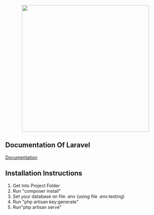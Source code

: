 <p align="center"><a href="https://laravel.com" target="_blank"><img src="https://raw.githubusercontent.com/laravel/art/master/logo-lockup/5%20SVG/2%20CMYK/1%20Full%20Color/laravel-logolockup-cmyk-red.svg" width="400"></a></p>

## Documentation Of Laravel
[Documentation](https://laravel.com/docs)

## Installation Instructions
1. Get Into Project Folder
2. Run "composer install"
3. Set your database on file .env (using file .env.testing)
4. Run "php artisan key:generate"
5. Run"php artisan serve"